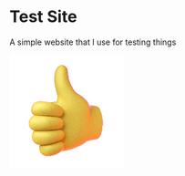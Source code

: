 # Test Site

A simple website that I use for testing things

![alt text](https://github.com/bwolf1/bwolf1.github.io/blob/main/200.gif?raw=true)
